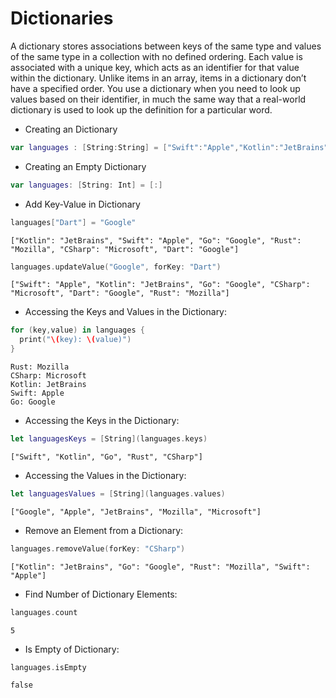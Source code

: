 # Dictionaries
A dictionary stores associations between keys of the same type and values of the same type in a collection with no defined ordering. 
Each value is associated with a unique key, which acts as an identifier for that value within the dictionary. 
Unlike items in an array, items in a dictionary don’t have a specified order. 
You use a dictionary when you need to look up values based on their identifier, 
in much the same way that a real-world dictionary is used to look up the definition for a particular word.

- Creating an Dictionary
```swift
var languages : [String:String] = ["Swift":"Apple","Kotlin":"JetBrains","Go":"Google","Rust":"Mozilla","CSharp":"Microsoft"]
```
- Creating an Empty Dictionary
```swift
var languages: [String: Int] = [:]
```
- Add Key-Value in Dictionary
```swift
languages["Dart"] = "Google"
```
```
["Kotlin": "JetBrains", "Swift": "Apple", "Go": "Google", "Rust": "Mozilla", "CSharp": "Microsoft", "Dart": "Google"]
```
```swift
languages.updateValue("Google", forKey: "Dart")
```
```
["Swift": "Apple", "Kotlin": "JetBrains", "Go": "Google", "CSharp": "Microsoft", "Dart": "Google", "Rust": "Mozilla"]
```
- Accessing the Keys and Values in the Dictionary:
```swift
for (key,value) in languages {
  print("\(key): \(value)")
}
```
```
Rust: Mozilla
CSharp: Microsoft
Kotlin: JetBrains
Swift: Apple
Go: Google
```
- Accessing the Keys in the Dictionary:
```swift
let languagesKeys = [String](languages.keys)
```
```
["Swift", "Kotlin", "Go", "Rust", "CSharp"]
```
- Accessing the Values in the Dictionary:
```swift
let languagesValues = [String](languages.values)
```
```
["Google", "Apple", "JetBrains", "Mozilla", "Microsoft"]
```
- Remove an Element from a Dictionary:
```swift
languages.removeValue(forKey: "CSharp")
```
```
["Kotlin": "JetBrains", "Go": "Google", "Rust": "Mozilla", "Swift": "Apple"]
```
- Find Number of Dictionary Elements:
```swift
languages.count
```
```
5
```
- Is Empty of Dictionary:
```swift
languages.isEmpty
```
```
false
```
